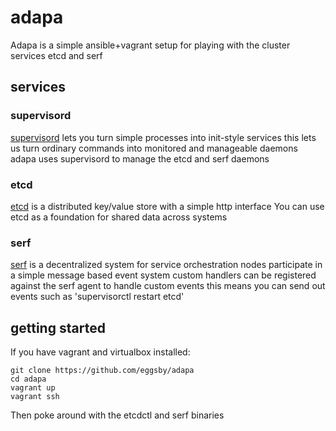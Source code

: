 # adapa
Adapa is a simple ansible+vagrant setup for playing with the cluster services etcd and serf

## services

### supervisord
[supervisord](http://supervisord.org/) lets you turn simple processes into init-style services
this lets us turn ordinary commands into monitored and manageable daemons
adapa uses supervisord to manage the etcd and serf daemons

### etcd
[etcd](https://github.com/coreos/etcd#etcd) is a distributed key/value store with a simple http interface
You can use etcd as a foundation for shared data across systems

### serf
[serf](http://serfdom.io/) is a decentralized system for service orchestration
nodes participate in a simple message based event system
custom handlers can be registered against the serf agent to handle custom events
this means you can send out events such as 'supervisorctl restart etcd' 

## getting started

If you have vagrant and virtualbox installed:

```
git clone https://github.com/eggsby/adapa
cd adapa
vagrant up
vagrant ssh
```

Then poke around with the etcdctl and serf binaries
